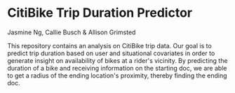 
# CitiBike Trip Duration Predictor 

Jasmine Ng, Callie Busch & Allison Grimsted

This repository contains an analysis on CitiBike trip data. Our goal is to predict trip duration based on user and situational covariates in order to generate insight on availability of bikes at a rider's vicinity. By predicting the duration of a bike and receiving information on the starting doc, we are able to get a radius of the ending location's proximity, thereby finding the ending doc.
